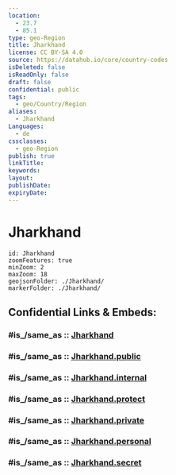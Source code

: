 ```yaml
---
location:
  - 23.7
  - 85.1
type: geo-Region
title: Jharkhand
license: CC BY-SA 4.0
source: https://datahub.io/core/country-codes
isDeleted: false
isReadOnly: false
draft: false
confidential: public
tags:
  - geo/Country/Region
aliases:
  - Jharkhand
Languages:
  - de
cssclasses:
  - geo-Region
publish: true
linkTitle:
keywords:
layout:
publishDate:
expiryDate:
---
```


# Jharkhand

```leaflet
id: Jharkhand
zoomFeatures: true 
minZoom: 2 
maxZoom: 18
geojsonFolder: ./Jharkhand/
markerFolder: ./Jharkhand/
```


## Confidential Links & Embeds: 

### #is_/same_as :: [Jharkhand](/_Standards/Earth/Continent/Asia/Asia~South/India/States~India/Jharkhand.md) 

### #is_/same_as :: [Jharkhand.public](/_public/Earth/Continent/Asia/Asia~South/India/States~India/Jharkhand.public.md) 

### #is_/same_as :: [Jharkhand.internal](/_internal/Earth/Continent/Asia/Asia~South/India/States~India/Jharkhand.internal.md) 

### #is_/same_as :: [Jharkhand.protect](/_protect/Earth/Continent/Asia/Asia~South/India/States~India/Jharkhand.protect.md) 

### #is_/same_as :: [Jharkhand.private](/_private/Earth/Continent/Asia/Asia~South/India/States~India/Jharkhand.private.md) 

### #is_/same_as :: [Jharkhand.personal](/_personal/Earth/Continent/Asia/Asia~South/India/States~India/Jharkhand.personal.md) 

### #is_/same_as :: [Jharkhand.secret](/_secret/Earth/Continent/Asia/Asia~South/India/States~India/Jharkhand.secret.md)

